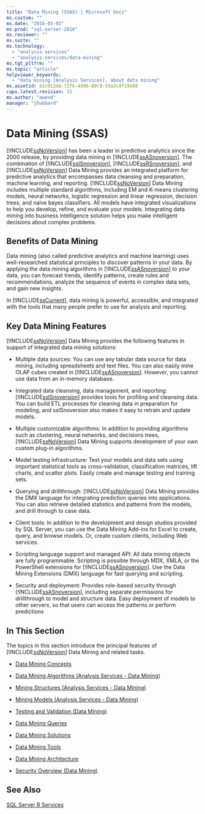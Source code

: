 ```yaml
---
title: "Data Mining (SSAS) | Microsoft Docs"
ms.custom: ""
ms.date: "2016-03-02"
ms.prod: "sql-server-2016"
ms.reviewer: ""
ms.suite: ""
ms.technology: 
  - "analysis-services"
  - "analysis-services/data-mining"
ms.tgt_pltfrm: ""
ms.topic: "article"
helpviewer_keywords: 
  - "data mining [Analysis Services], about data mining"
ms.assetid: b1c912da-72f6-4d96-89c8-55a2c4f19e88
caps.latest.revision: 31
ms.author: "owend"
manager: "jhubbard"
---
```

# Data Mining (SSAS)
  [!INCLUDE[ssNoVersion](../../advanced-analytics/r-services/includes/ssnoversion-md.md)] has been a leader in predictive analytics since the 2000 release, by providing data mining in [!INCLUDE[ssASnoversion](../../analysis-services/includes/ssasnoversion-md.md)]. The combination of [!INCLUDE[ssISnoversion](../../advanced-analytics/r-services/includes/ssisnoversion-md.md)], [!INCLUDE[ssRSnoversion](../../advanced-analytics/r-services/includes/ssrsnoversion-md.md)], and [!INCLUDE[ssNoVersion](../../advanced-analytics/r-services/includes/ssnoversion-md.md)] Data Mining provides an integrated platform for predictive analytics that encompasses data cleansing and preparation, machine learning, and reporting. [!INCLUDE[ssNoVersion](../../advanced-analytics/r-services/includes/ssnoversion-md.md)] Data Mining includes multiple standard algorithms, including EM and K-means clustering models, neural networks, logistic regression and linear regression, decision trees, and naive bayes classifiers. All models have integrated visualizations to help you develop, refine, and evaluate your models.  Integrating data mining into business intelligence solution helps you make intelligent decisions about complex problems.  
  
## Benefits of Data Mining  
 Data mining (also called predictive analytics and machine learning) uses well-researched statistical principles to discover patterns in your data. By applying the data mining algorithms in [!INCLUDE[ssASnoversion](../../analysis-services/includes/ssasnoversion-md.md)] to your data, you can forecast trends, identify patterns, create rules and recommendations, analyze the sequence of events in complex data sets, and gain new insights.  
  
 In [!INCLUDE[ssCurrent](../../advanced-analytics/r-services/includes/sscurrent-md.md)], data mining is powerful, accessible, and integrated with the tools that many people prefer to use for analysis and reporting.  
  
## Key Data Mining Features  
 [!INCLUDE[ssNoVersion](../../advanced-analytics/r-services/includes/ssnoversion-md.md)] Data Mining provides the following features in support of integrated data mining solutions:  
  
-   Multiple data sources: You can use any tabular data source for data mining, including spreadsheets and text files. You can also easily mine OLAP cubes created in [!INCLUDE[ssASnoversion](../../analysis-services/includes/ssasnoversion-md.md)]. However, you cannot use data from an in-memory database.  
  
-   Integrated data cleansing, data management, and reporting: [!INCLUDE[ssISnoversion](../../advanced-analytics/r-services/includes/ssisnoversion-md.md)] provides tools for profiling and cleansing data. You can build ETL processes for cleaning data in preparation for modeling, and ssISnoversion also makes it easy to retrain and update models.  
  
-   Multiple customizable algorithms: In addition to providing algorithms such as clustering, neural networks, and decisions trees, [!INCLUDE[ssNoVersion](../../advanced-analytics/r-services/includes/ssnoversion-md.md)] Data Mining supports development of your own custom plug-in algorithms.  
  
-   Model testing infrastructure: Test your models and data sets using important statistical tools as cross-validation, classification matrices, lift charts, and scatter plots. Easily create and manage testing and training sets.  
  
-   Querying and drillthrough: [!INCLUDE[ssNoVersion](../../advanced-analytics/r-services/includes/ssnoversion-md.md)] Data Mining provides the DMX language for integrating  prediction queries into applications. You can also retrieve detailed statistics and patterns from the models, and drill through to case data.  
  
-   Client tools: In addition to the development and design studios provided by SQL Server, you can use the Data Mining Add-ins for Excel to create, query, and browse models. Or, create custom clients, including Web services.  
  
-   Scripting language support and managed API: All data mining objects are fully programmable. Scripting is possible through MDX, XMLA, or the PowerShell extensions for [!INCLUDE[ssASnoversion](../../analysis-services/includes/ssasnoversion-md.md)]. Use the Data Mining Extensions (DMX) language for fast querying and scripting.  
  
-   Security and deployment: Provides role-based security through [!INCLUDE[ssASnoversion](../../analysis-services/includes/ssasnoversion-md.md)], including separate permissions for drillthrough to model and structure data. Easy deployment of models to other servers, so that users can access the patterns or perform predictions  
  
## In This Section  
 The topics in this section introduce the principal features of [!INCLUDE[ssNoVersion](../../advanced-analytics/r-services/includes/ssnoversion-md.md)] Data Mining and related tasks.  
  
-   [Data Mining Concepts](../../analysis-services/data-mining/data-mining-concepts.md)  
  
-   [Data Mining Algorithms &#40;Analysis Services - Data Mining&#41;](../../analysis-services/data-mining/data-mining-algorithms-analysis-services-data-mining.md)  
  
-   [Mining Structures &#40;Analysis Services - Data Mining&#41;](../../analysis-services/data-mining/mining-structures-analysis-services-data-mining.md)  
  
-   [Mining Models &#40;Analysis Services - Data Mining&#41;](../../analysis-services/data-mining/mining-models-analysis-services-data-mining.md)  
  
-   [Testing and Validation &#40;Data Mining&#41;](../../analysis-services/data-mining/testing-and-validation-data-mining.md)  
  
-   [Data Mining Queries](../../analysis-services/data-mining/data-mining-queries.md)  
  
-   [Data Mining Solutions](../../analysis-services/data-mining/data-mining-solutions.md)  
  
-   [Data Mining Tools](../../analysis-services/data-mining/data-mining-tools.md)  
  
-   [Data Mining Architecture](../../analysis-services/data-mining/data-mining-architecture.md)  
  
-   [Security Overview &#40;Data Mining&#41;](../../analysis-services/data-mining/security-overview-data-mining.md)  
  
## See Also  
 [SQL Server R Services](../../advanced-analytics/r-services/sql-server-r-services.md)  
  
  